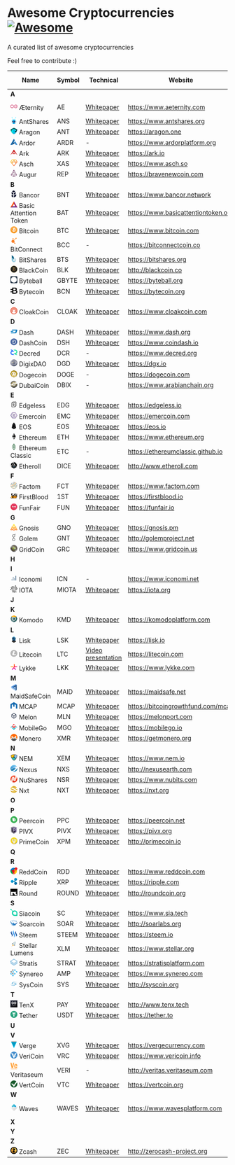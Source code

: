# Awesome Cryptocurrencies [![Awesome](https://cdn.rawgit.com/sindresorhus/awesome/d7305f38d29fed78fa85652e3a63e154dd8e8829/media/badge.svg)](https://github.com/sindresorhus/awesome)

A curated list of awesome cryptocurrencies

Feel free to contribute :)


| Name  | Symbol | Technical | Website | Hash algorithm |
| ----- | ------ | --------- | ------- | -------------- |
| **A** |
| ![](images/aeternity.png?raw=true) Æternity | AE | [Whitepaper](https://blockchain.aeternity.com/%C3%A6ternity-blockchain-whitepaper.pdf) | https://www.aeternity.com | Cuckoo Cycle |
| ![](images/antshares.png?raw=true) AntShares | ANS | [Whitepaper](https://github.com/AntShares/AntShares/wiki/Whitepaper-1.1) | https://www.antshares.org | SHA-256 |
| ![](images/aragon.png?raw=true) Aragon | ANT | [Whitepaper](https://github.com/aragon/whitepaper/blob/master/Aragon%20Whitepaper.pdf) | https://aragon.one | - |
| ![](images/ardor.png?raw=true) Ardor | ARDR | - | https://www.ardorplatform.org | - |
| ![](images/ark.png?raw=true) Ark | ARK | [Whitepaper](https://ark.io/Whitepaper-ARK.pdf) | https://ark.io | DPoS  |
| ![](images/asch.png?raw=true) Asch | XAS | [Whitepaper](https://www.asch.so/asch-whitepaper-en.pdf) | https://www.asch.so | - |
| ![](images/augur.png?raw=true) Augur | REP | [Whitepaper](https://bravenewcoin.com/assets/Whitepapers/Augur-A-Decentralized-Open-Source-Platform-for-Prediction-Markets.pdf) | https://bravenewcoin.com | - |
| **B** |
| ![](images/bancor.png?raw=true) Bancor | BNT | [Whitepaper](https://www.bancor.network/static/Bancor_Protocol_Whitepaper_en.pdf) | https://www.bancor.network | -  |
| ![](images/basic.png?raw=true) Basic Attention Token | BAT | [Whitepaper](https://www.basicattentiontoken.org/BasicAttentionTokenWhitePaper-4.pdf) | https://www.basicattentiontoken.org | - |
| ![](images/bitcoin.png?raw=true) Bitcoin | BTC | [Whitepaper](https://bitcoin.org/bitcoin.pdf) | https://www.bitcoin.com | SHA-256d  |
| ![](images/bitconnect.png?raw=true) BitConnect | BCC | - | https://bitconnectcoin.co | Scrypt |
| ![](images/bitshares.png?raw=true) BitShares | BTS | [Whitepaper](http://docs.bitshares.eu/_downloads/bitshares-financial-platform.pdf) | https://bitshares.org | SHA-512 |
| ![](images/blackcoin.png?raw=true) BlackCoin | BLK | [Whitepaper](http://blackcoin.co/blackcoin-pos-protocol-v2-whitepaper.pdf) | http://blackcoin.co | Scrypt |
| ![](images/byteball.png?raw=true) Byteball | GBYTE | [Whitepaper](https://byteball.org/Byteball.pdf) | https://byteball.org | - |
| ![](images/bytecoin.png?raw=true) Bytecoin | BCN | [Whitepaper](https://bytecoin.org/cryptonote/) | https://bytecoin.org | CryptoNight |
| **C** |
| ![](images/cloakcoin.png?raw=true) CloakCoin | CLOAK | [Whitepaper](https://www.cloakcoin.com/en/downloader.html?file=files/downloads/CloakCoin_ENIGMA_Whitepaper_v1.0.pdf) | https://www.cloakcoin.com | X13  |
| **D** |
| ![](images/dash.png?raw=true) Dash | DASH | [Whitepaper](https://github.com/dashpay/dash/wiki/Whitepaper) | https://www.dash.org | X11 |
| ![](images/dashcoin.png?raw=true) DashCoin | DSH | [Whitepaper](https://www.coindash.io/wp-content/uploads/2017/05/CoinDashwhitepaper-v0.3-051317.pdf) | https://www.coindash.io | CryptoNight  |
| ![](images/decred.png?raw=true) Decred | DCR | - | https://www.decred.org | Blake 256 |
| ![](images/digixdao.png?raw=true) DigixDAO | DGD | [Whitepaper](https://dgx.io/whitepaper.pdf) | https://dgx.io | - |
| ![](images/dogecoin.png?raw=true) Dogecoin | DOGE | - | https://dogecoin.com | Scrypt |
| ![](images/dubaicoin.png?raw=true) DubaiCoin | DBIX | - | https://www.arabianchain.org | - |
| **E** |
| ![](images/edgeless.png?raw=true) Edgeless | EDG | [Whitepaper](https://github.com/EdgelessCasino/White_paper/blob/master/White_Paper.pdf) | https://edgeless.io | - |
| ![](images/emercoin.png?raw=true) Emercoin | EMC | [Whitepaper](https://emercoin.com/content/EMCDPO.pdf) | https://emercoin.com | SHA-256 |
| ![](images/eos.png?raw=true) EOS | EOS | [Whitepaper](https://github.com/EOSIO/Documentation/blob/master/TechnicalWhitePaper.md) | https://eos.io | DPoS |
| ![](images/ethereum.png?raw=true) Ethereum | ETH | [Whitepaper](/https://github.com/ethereum/wiki/wiki/White-Paper) | https://www.ethereum.org | Ethash  |
| ![](images/ethereum-classic.png?raw=true) Ethereum Classic | ETC | - | https://ethereumclassic.github.io | Ethash  |
| ![](images/etheroll.png?raw=true) Etheroll | DICE | [Whitepaper](http://crowdfund.etheroll.com/etheroll-whitepaper.pdf) | http://www.etheroll.com | -  |
| **F** |
| ![](images/factom.png?raw=true) Factom | FCT | [Whitepaper](https://github.com/FactomProject/FactomDocs/blob/master/Factom_Whitepaper.pdf) | https://www.factom.com | - |
| ![](images/firstblood.png?raw=true) FirstBlood | 1ST | [Whitepaper](https://github.com/Firstbloodio/white-paper/blob/master/FirstBlood_White_Paper_EN.pdf) | https://firstblood.io | -  |
| ![](images/funfair.png?raw=true) FunFair | FUN | [Whitepaper](http://www.funfair.io/wp-content/uploads/2017/06/FunfairTechOverview.pdf) | https://funfair.io | - |
| **G** |
| ![](images/gnosis.png?raw=true) Gnosis | GNO | [Whitepaper](https://gnosis.pm/resources/default/pdf/gnosis_whitepaper.pdf) | https://gnosis.pm | - |
| ![](images/golem.png?raw=true) Golem | GNT | [Whitepaper](http://golemproject.net/doc/DraftGolemProjectWhitepaper.pdf) | http://golemproject.net | - |
| ![](images/gridcoin.png?raw=true) GridCoin | GRC | [Whitepaper](https://www.gridcoin.us/images/gridcoin-white-paper.pdf) | https://www.gridcoin.us | Scrypt |
| **H** |
| **I** |
| ![](images/iconomi.png?raw=true) Iconomi | ICN | - | https://www.iconomi.net | - |
| ![](images/iota.png?raw=true) IOTA | MIOTA | [Whitepaper](https://iota.org/IOTA_Whitepaper.pdf) | https://iota.org | Curl |
| **J** |
| **K** |
| ![](images/komodo.png?raw=true) Komodo | KMD | [Whitepaper](https://komodoplatform.com/downloads/Komodo_dPoW_Whitepaper_v1.pdf) | https://komodoplatform.com | Equihash |
| **L** |
| ![](images/lisk.png?raw=true) Lisk | LSK | [Whitepaper](https://github.com/slasheks/lisk-whitepaper/blob/development/LiskWhitepaper.md) | https://lisk.io | DPoS  |
| ![](images/litecoin.png?raw=true) Litecoin | LTC | [Video presentation](https://www.youtube.com/watch?v=U2KP8koYC3s) | https://litecoin.com | Scrypt |
| ![](images/lykke.png?raw=true) Lykke | LKK | [Whitepaper](https://www.lykke.com/Whitepaper_LykkeExchange.pdf) | https://www.lykke.com | - |
| **M** |
| ![](images/maidsafecoin.png?raw=true) MaidSafeCoin | MAID | [Whitepaper](https://github.com/maidsafe/Whitepapers/blob/master/Project-Safe.md) | https://maidsafe.net | - |
| ![](images/mcap.png?raw=true) MCAP | MCAP | [Whitepaper](https://bitcoingrowthfund.com/static/pdf/mcap-whitepaper.pdf) | https://bitcoingrowthfund.com/mcap | - |
| ![](images/melon.png?raw=true) Melon | MLN | [Whitepaper](https://github.com/melonproject/greenpaper) | https://melonport.com | - |
| ![](images/mobilego.png?raw=true) MobileGo | MGO | [Whitepaper](https://mobilego.io/pdf/MobileGo-Whitepaper.pdf) | https://mobilego.io | - |
| ![](images/monero.png?raw=true) Monero | XMR | [Whitepaper](https://github.com/monero-project/research-lab/blob/master/whitepaper/whitepaper.pdf) | https://getmonero.org | CryptoNight |
| **N** |
| ![](images/nem.png?raw=true) NEM | XEM | [Whitepaper](https://www.nem.io/NEM_techRef.pdf) | https://www.nem.io | SHA3-512 |
| ![](images/nexus.png?raw=true) Nexus | NXS | [Whitepaper](http://nexusearth.com/downloads/nexus-peer-peer.pdf) | http://nexusearth.com | SHA3 |
| ![](images/nushares.png?raw=true) NuShares | NSR | [Whitepaper](https://www.nubits.com/assets/nu-whitepaper-23_sept_2014-en.pdf) | https://www.nubits.com | - |
| ![](images/nxt.png?raw=true) Nxt | NXT | [Whitepaper](https://nxtwiki.org/wiki/Whitepaper:Nxt) | https://nxt.org | SHA-256d |
| **O** |
| **P** |
| ![](images/peercoin.png?raw=true) Peercoin | PPC | [Whitepaper](https://peercoin.net/whitepaper) | https://peercoin.net | SHA-256d |
| ![](images/pivx.png?raw=true) PIVX | PIVX | [Whitepaper](https://pivx.org/wp-content/uploads/2017/03/PIVX-purple-paper-Technincal-Notes.pdf) | https://pivx.org | Quark |
| ![](images/primecoin.png?raw=true) PrimeCoin | XPM | [Whitepaper](http://primecoin.io/bin/primecoin-paper.pdf) | http://primecoin.io | Multiple |
| **Q** |
| **R** |
| ![](images/reddcoin.png?raw=true) ReddCoin | RDD | [Whitepaper](https://www.reddcoin.com/papers/PoSV.pdf) | https://www.reddcoin.com | Scrypt  |
| ![](images/ripple.png?raw=true) Ripple | XRP | [Whitepaper](https://ripple.com/files/ripple_consensus_whitepaper.pdf) | https://ripple.com | ECDSA |
| ![](images/round.png?raw=true) Round | ROUND | [Whitepaper](http://roundcoin.org/storage/white_paper.pdf) | http://roundcoin.org | - |
| **S** |
| ![](images/siacoin.png?raw=true) Siacoin | SC | [Whitepaper](https://www.sia.tech/whitepaper.pdf) | https://www.sia.tech | Blake2b |
| ![](images/soarcoin.png?raw=true) Soarcoin | SOAR | [Whitepaper](https://github.com/neowenyuan27/SoarCoin/blob/master/whitepaper) | http://soarlabs.org | -  |
| ![](images/steem.png?raw=true) Steem | STEEM | [Whitepaper](https://steem.io/SteemWhitePaper.pdf) | https://steem.io | - |
| ![](images/stellar.png?raw=true) Stellar Lumens | XLM | [Whitepaper](https://medium.com/a-stellar-journey/on-worldwide-consensus-359e9eb3e949) | https://www.stellar.org | -  |
| ![](images/stratis.png?raw=true) Stratis | STRAT | [Whitepaper](https://stratisplatform.com/files/Stratis_Whitepaper.pdf) | https://stratisplatform.com | X13  |
| ![](images/synereo.png?raw=true) Synereo | AMP | [Whitepaper](https://github.com/synereo/synereo.github.io/blob/master/whitepapers/synereo.pdf) | https://www.synereo.com | - |
| ![](images/syscoin.png?raw=true) SysCoin | SYS | [Whitepaper](http://syscoin.org/whitepaper.pdf) | http://syscoin.org | Scrypt |
| **T** |
| ![](images/tenx.png?raw=true) TenX | PAY | [Whitepaper](http://www.tenx.tech/whitepaper/tenx_whitepaper.pdf) | http://www.tenx.tech | - |
| ![](images/tether.png?raw=true) Tether | USDT | [Whitepaper](https://tether.to/wp-content/uploads/2015/04/Tether-White-Paper.pdf) | https://tether.to | - |
| **U** |
| **V** |
| ![](images/verge.png?raw=true) Verge | XVG | [Whitepaper](https://github.com/vergecurrency/Verge-Blackpaper/blob/master/Verge-Anonymity-Centric-CryptoCurrency.pdf) | https://vergecurrency.com | Multiple |
| ![](images/vericoin.png?raw=true) VeriCoin | VRC | [Whitepaper](https://www.vericoin.info/downloads/VeriCoinPoSTWhitePaper10May2015.pdf) | https://www.vericoin.info | Scrypt |
| ![](images/veritaseum.png?raw=true) Veritaseum | VERI | - | http://veritas.veritaseum.com | - |
| ![](images/vertcoin.png?raw=true) VertCoin | VTC | [Whitepaper](https://vertcoin.org/Vertcoin-DavidMuller.pdf) | https://vertcoin.org | Scrypt-n |
| **W** |
| ![](images/waves.png?raw=true) Waves | WAVES | [Whitepaper](https://blog.wavesplatform.com/waves-whitepaper-164dd6ca6a23) | https://www.wavesplatform.com | Leased POS  |
| **X** |
| **Y** |
| **Z** |
| ![](images/zcash.png?raw=true) Zcash | ZEC | [Whitepaper](http://zerocash-project.org/paper) | http://zerocash-project.org | Equihash |


[comment]: <> ("Never invest in a business you can’t understand." Warren Buffett)

